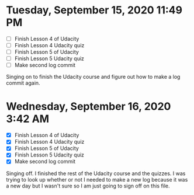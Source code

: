 # Tuesday, September 15, 2020 11:49 PM
- [ ] Finish Lesson 4 of Udacity
- [ ] Finish Lesson 4 Udacity quiz
- [ ] Finish Lesson 5 of Udacity
- [ ] Finish Lesson 5 Udacity quiz
- [ ] Make second log commit

Singing on to finish the Udacity course and figure out how to make a log commit again. 

# Wednesday, September 16, 2020 3:42 AM
- [x] Finish Lesson 4 of Udacity
- [x] Finish Lesson 4 Udacity quiz
- [x] Finish Lesson 5 of Udacity
- [x] Finish Lesson 5 Udacity quiz
- [x] Make second log commit

Singing off. I finished the rest of the Udacity course and the quizzes. I was trying to look up whether or not I needed to make a new log because it was a new day but I wasn't sure so I am just going to sign off on this file. 
